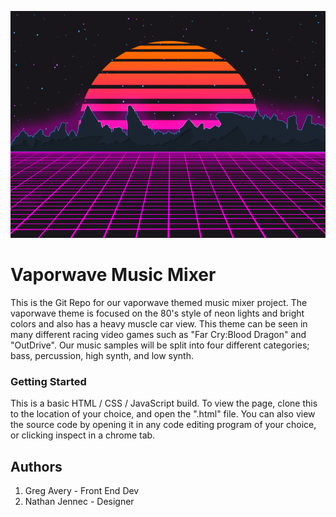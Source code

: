 ![All about our music mixer](images/vaporwave_background_reference.jpg "Vaporwave Background")

# Vaporwave Music Mixer

This is the Git Repo for our vaporwave themed music mixer project. The vaporwave theme is focused on the 80's style of neon lights and bright colors and also has a heavy muscle car view. This theme can be seen in many different racing video games such as "Far Cry:Blood Dragon" and "OutDrive". Our music samples will be split into four different categories; bass, percussion, high synth, and low synth.

### Getting Started
This is a basic HTML / CSS / JavaScript build.
To view the page, clone this to the location of your choice, and open the ".html" file.
You can also view the source code by opening it in any code editing program of  your choice, or clicking inspect in a chrome tab.

## Authors
1. Greg Avery - Front End Dev
2. Nathan Jennec - Designer
